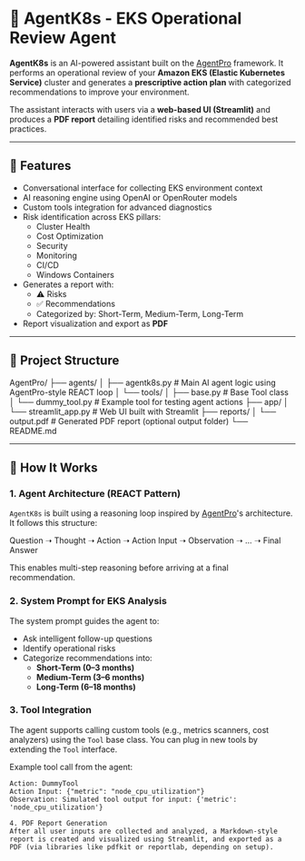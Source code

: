 # 🧠 AgentK8s - EKS Operational Review Agent

**AgentK8s** is an AI-powered assistant built on the [AgentPro](https://github.com/traversaal/agentpro) framework. It performs an operational review of your **Amazon EKS (Elastic Kubernetes Service)** cluster and generates a **prescriptive action plan** with categorized recommendations to improve your environment.

The assistant interacts with users via a **web-based UI (Streamlit)** and produces a **PDF report** detailing identified risks and recommended best practices.

---

## 🚀 Features

- Conversational interface for collecting EKS environment context
- AI reasoning engine using OpenAI or OpenRouter models
- Custom tools integration for advanced diagnostics
- Risk identification across EKS pillars:
  - Cluster Health
  - Cost Optimization
  - Security
  - Monitoring
  - CI/CD
  - Windows Containers
- Generates a report with:
  - ⚠️ Risks
  - ✅ Recommendations
  - Categorized by: Short-Term, Medium-Term, Long-Term
- Report visualization and export as **PDF**

---

## 📁 Project Structure


AgentPro/ ├── agents/ │ ├── agentk8s.py # Main AI agent logic using AgentPro-style REACT loop │ └── tools/ │ ├── base.py # Base Tool class │ └── dummy_tool.py # Example tool for testing agent actions ├── app/ │ └── streamlit_app.py # Web UI built with Streamlit ├── reports/ │ └── output.pdf # Generated PDF report (optional output folder) └── README.md



---

## 🧠 How It Works

### 1. Agent Architecture (REACT Pattern)
`AgentK8s` is built using a reasoning loop inspired by [AgentPro](https://github.com/traversaal/agentpro)'s architecture. It follows this structure:


Question ➝ Thought ➝ Action ➝ Action Input ➝ Observation ➝ ... ➝ Final Answer



This enables multi-step reasoning before arriving at a final recommendation.

### 2. System Prompt for EKS Analysis
The system prompt guides the agent to:
- Ask intelligent follow-up questions
- Identify operational risks
- Categorize recommendations into:
  - **Short-Term (0–3 months)**
  - **Medium-Term (3–6 months)**
  - **Long-Term (6–18 months)**

### 3. Tool Integration
The agent supports calling custom tools (e.g., metrics scanners, cost analyzers) using the `Tool` base class. You can plug in new tools by extending the `Tool` interface.

Example tool call from the agent:

```text
Action: DummyTool
Action Input: {"metric": "node_cpu_utilization"}
Observation: Simulated tool output for input: {'metric': 'node_cpu_utilization'}

4. PDF Report Generation
After all user inputs are collected and analyzed, a Markdown-style report is created and visualized using Streamlit, and exported as a PDF (via libraries like pdfkit or reportlab, depending on setup).

